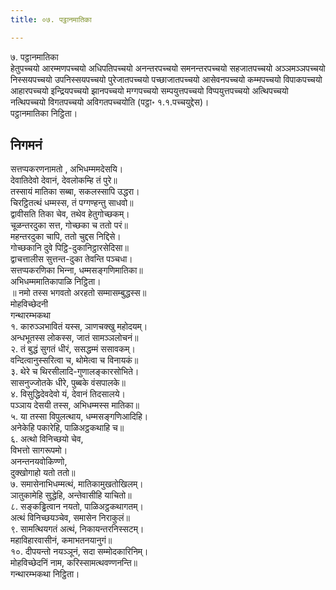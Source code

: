 ```yaml
---
title: ०७. पट्ठानमातिका

---
```

७. पट्ठानमातिका  
हेतुपच्‍चयो आरम्मणपच्‍चयो अधिपतिपच्‍चयो अनन्तरपच्‍चयो समनन्तरपच्‍चयो सहजातपच्‍चयो अञ्‍ञमञ्‍ञपच्‍चयो निस्सयपच्‍चयो उपनिस्सयपच्‍चयो पुरेजातपच्‍चयो पच्छाजातपच्‍चयो आसेवनपच्‍चयो कम्मपच्‍चयो विपाकपच्‍चयो आहारपच्‍चयो इन्द्रियपच्‍चयो झानपच्‍चयो मग्गपच्‍चयो सम्पयुत्तपच्‍चयो विप्पयुत्तपच्‍चयो अत्थिपच्‍चयो नत्थिपच्‍चयो विगतपच्‍चयो अविगतपच्‍चयोति (पट्ठा॰ १.१.पच्‍चयुद्देस)।  
पट्ठानमातिका निट्ठिता।  


## निगमनं

सत्तप्पकरणनामतो , अभिधम्ममदेसयि।  
देवातिदेवो देवानं, देवलोकम्हि तं पुरे॥  
तस्सायं मातिका सब्बा, सकलस्सापि उद्धरा।  
चिरट्ठितत्थं धम्मस्स, तं पग्गण्हन्तु साधवो॥  
द्वावीसति तिका चेव, तथेव हेतुगोच्छकम्।  
चूळन्तरदुका सत्त, गोच्छका च ततो परं॥  
महन्तरदुका चापि, ततो चुद्दस निद्दिसे।  
गोच्छकानि दुवे पिट्ठि-दुकानिट्ठारसेदिसा॥  
द्वाचत्तालीस सुत्तन्त-दुका तेवन्ति पञ्‍चधा।  
सत्तप्पकरणिका भिन्‍ना, धम्मसङ्गणिमातिका॥  
अभिधम्ममातिकापाळि निट्ठिता।  
॥ नमो तस्स भगवतो अरहतो सम्मासम्बुद्धस्स॥  
मोहविच्छेदनी  
गन्थारम्भकथा  
१. कारुञ्‍ञभावितं यस्स, ञाणचक्खु महोदयम्।  
अन्धभूतस्स लोकस्स, जातं सामञ्‍ञलोचनं॥  
२. तं बुद्धं सुगतं धीरं, ससद्धम्मं ससावकम्।  
वन्दित्वानुस्सरित्वा च, थोमेत्वा च विनायकं॥  
३. थेरे च थिरसीलादि-गुणालङ्कारसोभिते।  
सासनुज्‍जोतके धीरे, पुब्बके वंसपालके॥  
४. विसुद्धिदेवदेवो यं, देवानं तिदसालये।  
पञ्‍ञाय देसयी तस्स, अभिधम्मस्स मातिका॥  
५. या तस्सा विपुलत्थाय, धम्मसङ्गणिआदिहि।  
अनेकेहि पकारेहि, पाळिअट्ठकथाहि च॥  
६. अत्थो विनिच्छयो चेव,  
विभत्तो सागरूपमो।  
अनन्तनयवोकिण्णो,  
दुक्खोगाहो यतो ततो॥  
७. समासेनाभिधम्मत्थं, मातिकामुखतोखिलम्।  
ञातुकामेहि सुद्धेहि, अन्तेवासीहि याचितो॥  
८. सङ्कड्ढित्वान नयतो, पाळिअट्ठकथागतम्।  
अत्थं विनिच्छयञ्‍चेव, समासेन निराकुलं॥  
९. सामत्थियगतं अत्थं, निकायन्तरनिस्सटम्।  
महाविहारवासीनं, कमाभतनयानुगं॥  
१०. दीपयन्तो नयञ्‍ञूनं, सदा सम्मोदकारिनिम्।  
मोहविच्छेदनिं नाम, करिस्सामत्थवण्णनन्ति॥  
गन्थारम्भकथा निट्ठिता।  